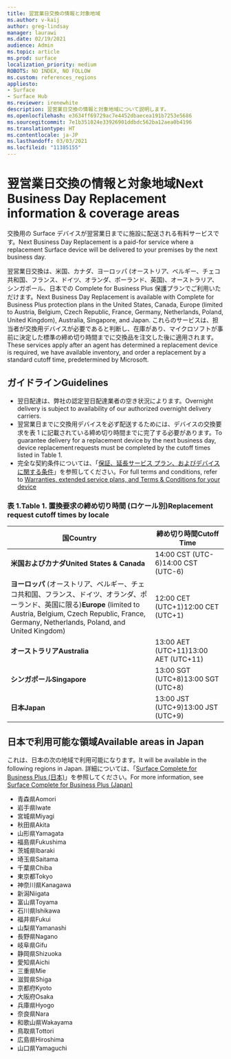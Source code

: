 ```yaml
---
title: 翌営業日交換の情報と対象地域
ms.author: v-kaij
author: greg-lindsay
manager: laurawi
ms.date: 02/19/2021
audience: Admin
ms.topic: article
ms.prod: surface
localization_priority: medium
ROBOTS: NO INDEX, NO FOLLOW
ms.custom: references_regions
appliesto:
- Surface
- Surface Hub
ms.reviewer: irenewhite
description: 翌営業日交換の情報と対象地域について説明します。
ms.openlocfilehash: e3634ff69729ac7e4452dbaecea191b7253e5686
ms.sourcegitcommit: 7e1b351024e33926901ddbdc562ba12aea0b4196
ms.translationtype: HT
ms.contentlocale: ja-JP
ms.lasthandoff: 03/03/2021
ms.locfileid: "11385155"
---
```

# <a name="next-business-day-replacement-information--coverage-areas"></a><span data-ttu-id="246aa-103">翌営業日交換の情報と対象地域</span><span class="sxs-lookup"><span data-stu-id="246aa-103">Next Business Day Replacement information & coverage areas</span></span>

<span data-ttu-id="246aa-104">交換用の Surface デバイスが翌営業日までに施設に配送される有料サービスです。</span><span class="sxs-lookup"><span data-stu-id="246aa-104">Next Business Day Replacement is a paid-for service where a replacement Surface device will be delivered to your premises by the next business day.</span></span> 

<span data-ttu-id="246aa-105">翌営業日交換は、米国、カナダ、ヨーロッパ (オーストリア、ベルギー、チェコ共和国、フランス、ドイツ、オランダ、ポーランド、英国)、オーストラリア、シンガポール、日本での Complete for Business Plus 保護プランでご利用いただけます。</span><span class="sxs-lookup"><span data-stu-id="246aa-105">Next Business Day Replacement is available with Complete for Business Plus protection plans in the United States, Canada, Europe (limited to Austria, Belgium, Czech Republic, France, Germany, Netherlands, Poland, United Kingdom), Australia, Singapore, and Japan.</span></span> <span data-ttu-id="246aa-106">これらのサービスは、担当者が交換用デバイスが必要であると判断し、在庫があり、マイクロソフトが事前に決定した標準の締め切り時間までに交換品を注文した後に適用されます。</span><span class="sxs-lookup"><span data-stu-id="246aa-106">These services apply after an agent has determined a replacement device is required, we have available inventory, and order a replacement by a standard cutoff time, predetermined by Microsoft.</span></span> 

## <a name="guidelines"></a><span data-ttu-id="246aa-107">ガイドライン</span><span class="sxs-lookup"><span data-stu-id="246aa-107">Guidelines</span></span>

- <span data-ttu-id="246aa-108">翌日配達は、弊社の認定翌日配達業者の空き状況によります。</span><span class="sxs-lookup"><span data-stu-id="246aa-108">Overnight delivery is subject to availability of our authorized overnight delivery carriers.</span></span>
- <span data-ttu-id="246aa-109">翌営業日までに交換用デバイスを必ず配送するためには、デバイスの交換要求を表 1 に記載されている締め切り時間までに完了する必要があります。</span><span class="sxs-lookup"><span data-stu-id="246aa-109">To guarantee delivery for a replacement device by the next business day, device replacement requests must be completed by the cutoff times listed in Table 1.</span></span> 
- <span data-ttu-id="246aa-110">完全な契約条件については、「[保証、延長サービス プラン、およびデバイスに関する条件](https://support.microsoft.com/topic/warranties-extended-service-plans-and-terms-conditions-for-your-device-eedf7a23-84a7-1a47-480b-0e10503eedf5)」を参照してください。</span><span class="sxs-lookup"><span data-stu-id="246aa-110">For full terms and conditions, refer to [Warranties, extended service plans, and Terms & Conditions for your device](https://support.microsoft.com/topic/warranties-extended-service-plans-and-terms-conditions-for-your-device-eedf7a23-84a7-1a47-480b-0e10503eedf5)</span></span>

### <a name="table-1-replacement-request-cutoff-times-by-locale"></a><span data-ttu-id="246aa-111">表 1.</span><span class="sxs-lookup"><span data-stu-id="246aa-111">Table 1.</span></span> <span data-ttu-id="246aa-112">置換要求の締め切り時間 (ロケール別)</span><span class="sxs-lookup"><span data-stu-id="246aa-112">Replacement request cutoff times by locale</span></span>

| <span data-ttu-id="246aa-113">国</span><span class="sxs-lookup"><span data-stu-id="246aa-113">Country</span></span>                                                                                                    | <span data-ttu-id="246aa-114">締め切り時間</span><span class="sxs-lookup"><span data-stu-id="246aa-114">Cutoff Time</span></span> |
| -------------------------------------------------------------------------------------------------------------- | --------------- |
| **<span data-ttu-id="246aa-115">米国およびカナダ</span><span class="sxs-lookup"><span data-stu-id="246aa-115">United States & Canada</span></span>**                                                                                     | <span data-ttu-id="246aa-116">14:00 CST    (UTC-6)</span><span class="sxs-lookup"><span data-stu-id="246aa-116">14:00 CST    (UTC-6)</span></span>      |
| <span data-ttu-id="246aa-117">**ヨーロッパ** (オーストリア、ベルギー、チェコ共和国、フランス、ドイツ、オランダ、ポーランド、英国に限る)</span><span class="sxs-lookup"><span data-stu-id="246aa-117">**Europe** (limited to Austria, Belgium, Czech Republic, France, Germany, Netherlands, Poland, and United Kingdom)</span></span> | <span data-ttu-id="246aa-118">12:00 CET   (UTC+1)</span><span class="sxs-lookup"><span data-stu-id="246aa-118">12:00 CET   (UTC+1)</span></span>     |
| **<span data-ttu-id="246aa-119">オーストラリア</span><span class="sxs-lookup"><span data-stu-id="246aa-119">Australia</span></span>**                                                                                                  | <span data-ttu-id="246aa-120">13:00 AET   (UTC+11)</span><span class="sxs-lookup"><span data-stu-id="246aa-120">13:00 AET   (UTC+11)</span></span>    |
| **<span data-ttu-id="246aa-121">シンガポール</span><span class="sxs-lookup"><span data-stu-id="246aa-121">Singapore</span></span>**                                                                                                  | <span data-ttu-id="246aa-122">13:00 SGT    (UTC+8)</span><span class="sxs-lookup"><span data-stu-id="246aa-122">13:00 SGT    (UTC+8)</span></span>   |
| **<span data-ttu-id="246aa-123">日本</span><span class="sxs-lookup"><span data-stu-id="246aa-123">Japan</span></span>**                                                                                                      | <span data-ttu-id="246aa-124">13:00 JST    (UTC+9)</span><span class="sxs-lookup"><span data-stu-id="246aa-124">13:00 JST    (UTC+9)</span></span>   |


##  <a name="available-areas-in-japan"></a><span data-ttu-id="246aa-125">日本で利用可能な領域</span><span class="sxs-lookup"><span data-stu-id="246aa-125">Available areas in Japan</span></span> 

<span data-ttu-id="246aa-126">これは、日本の次の地域で利用可能になります。</span><span class="sxs-lookup"><span data-stu-id="246aa-126">It will be available in the following regions in Japan.</span></span> <span data-ttu-id="246aa-127">詳細については、「[Surface Complete for Business Plus (日本)](https://cdn.techcommunity.microsoft.com/assets/Surface/jp-next-day-replace-surface.pdf)」を参照してください。</span><span class="sxs-lookup"><span data-stu-id="246aa-127">For more information, see [Surface Complete for Business Plus (Japan)](https://cdn.techcommunity.microsoft.com/assets/Surface/jp-next-day-replace-surface.pdf)</span></span>

- <span data-ttu-id="246aa-128">青森県</span><span class="sxs-lookup"><span data-stu-id="246aa-128">Aomori</span></span>
- <span data-ttu-id="246aa-129">岩手県</span><span class="sxs-lookup"><span data-stu-id="246aa-129">Iwate</span></span>
- <span data-ttu-id="246aa-130">宮城県</span><span class="sxs-lookup"><span data-stu-id="246aa-130">Miyagi</span></span>
- <span data-ttu-id="246aa-131">秋田県</span><span class="sxs-lookup"><span data-stu-id="246aa-131">Akita</span></span>
- <span data-ttu-id="246aa-132">山形県</span><span class="sxs-lookup"><span data-stu-id="246aa-132">Yamagata</span></span>
- <span data-ttu-id="246aa-133">福島県</span><span class="sxs-lookup"><span data-stu-id="246aa-133">Fukushima</span></span>
- <span data-ttu-id="246aa-134">茨城県</span><span class="sxs-lookup"><span data-stu-id="246aa-134">Ibaraki</span></span>
- <span data-ttu-id="246aa-135">埼玉県</span><span class="sxs-lookup"><span data-stu-id="246aa-135">Saitama</span></span>
- <span data-ttu-id="246aa-136">千葉県</span><span class="sxs-lookup"><span data-stu-id="246aa-136">Chiba</span></span>
- <span data-ttu-id="246aa-137">東京都</span><span class="sxs-lookup"><span data-stu-id="246aa-137">Tokyo</span></span>
- <span data-ttu-id="246aa-138">神奈川県</span><span class="sxs-lookup"><span data-stu-id="246aa-138">Kanagawa</span></span>
- <span data-ttu-id="246aa-139">新潟</span><span class="sxs-lookup"><span data-stu-id="246aa-139">Niigata</span></span>
- <span data-ttu-id="246aa-140">富山県</span><span class="sxs-lookup"><span data-stu-id="246aa-140">Toyama</span></span>
- <span data-ttu-id="246aa-141">石川県</span><span class="sxs-lookup"><span data-stu-id="246aa-141">Ishikawa</span></span>
- <span data-ttu-id="246aa-142">福井県</span><span class="sxs-lookup"><span data-stu-id="246aa-142">Fukui</span></span>
- <span data-ttu-id="246aa-143">山梨県</span><span class="sxs-lookup"><span data-stu-id="246aa-143">Yamanashi</span></span>
- <span data-ttu-id="246aa-144">長野県</span><span class="sxs-lookup"><span data-stu-id="246aa-144">Nagano</span></span>
- <span data-ttu-id="246aa-145">岐阜県</span><span class="sxs-lookup"><span data-stu-id="246aa-145">Gifu</span></span>
- <span data-ttu-id="246aa-146">静岡県</span><span class="sxs-lookup"><span data-stu-id="246aa-146">Shizuoka</span></span>
- <span data-ttu-id="246aa-147">愛知県</span><span class="sxs-lookup"><span data-stu-id="246aa-147">Aichi</span></span>
- <span data-ttu-id="246aa-148">三重県</span><span class="sxs-lookup"><span data-stu-id="246aa-148">Mie</span></span>
- <span data-ttu-id="246aa-149">滋賀県</span><span class="sxs-lookup"><span data-stu-id="246aa-149">Shiga</span></span>
- <span data-ttu-id="246aa-150">京都府</span><span class="sxs-lookup"><span data-stu-id="246aa-150">Kyoto</span></span>
- <span data-ttu-id="246aa-151">大阪府</span><span class="sxs-lookup"><span data-stu-id="246aa-151">Osaka</span></span>
- <span data-ttu-id="246aa-152">兵庫県</span><span class="sxs-lookup"><span data-stu-id="246aa-152">Hyogo</span></span>
- <span data-ttu-id="246aa-153">奈良県</span><span class="sxs-lookup"><span data-stu-id="246aa-153">Nara</span></span>
- <span data-ttu-id="246aa-154">和歌山県</span><span class="sxs-lookup"><span data-stu-id="246aa-154">Wakayama</span></span>
- <span data-ttu-id="246aa-155">鳥取県</span><span class="sxs-lookup"><span data-stu-id="246aa-155">Tottori</span></span>
- <span data-ttu-id="246aa-156">広島県</span><span class="sxs-lookup"><span data-stu-id="246aa-156">Hiroshima</span></span>
- <span data-ttu-id="246aa-157">山口県</span><span class="sxs-lookup"><span data-stu-id="246aa-157">Yamaguchi</span></span>

